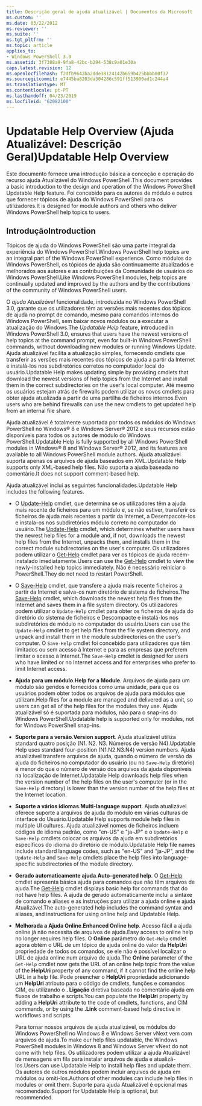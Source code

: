 ```yaml
---
title: Descrição geral de ajuda atualizável | Documentos da Microsoft
ms.custom: ''
ms.date: 03/22/2012
ms.reviewer: ''
ms.suite: ''
ms.tgt_pltfrm: ''
ms.topic: article
applies_to:
- Windows PowerShell 3.0
ms.assetid: 3f7388a9-9fa8-42bc-b294-538c9a01e30a
caps.latest.revision: 12
ms.openlocfilehash: f2dfb9642ba2dde38124142b659b425bbbb00f37
ms.sourcegitcommit: e7445ba8203da304286c591ff513900ad1c244a4
ms.translationtype: MT
ms.contentlocale: pt-PT
ms.lasthandoff: 04/23/2019
ms.locfileid: "62082100"
---
```

# <a name="updatable-help-overview"></a><span data-ttu-id="d1aee-102">Updatable Help Overview (Ajuda Atualizável: Descrição Geral)</span><span class="sxs-lookup"><span data-stu-id="d1aee-102">Updatable Help Overview</span></span>

<span data-ttu-id="d1aee-103">Este documento fornece uma introdução básica a conceção e operação do recurso ajuda Atualizável do Windows PowerShell.</span><span class="sxs-lookup"><span data-stu-id="d1aee-103">This document provides a basic introduction to the design and operation of the Windows PowerShell Updatable Help feature.</span></span> <span data-ttu-id="d1aee-104">Foi concebido para os autores de módulo e outros que fornecer tópicos de ajuda do Windows PowerShell para os utilizadores.</span><span class="sxs-lookup"><span data-stu-id="d1aee-104">It is designed for module authors and others who deliver Windows PowerShell help topics to users.</span></span>

## <a name="introduction"></a><span data-ttu-id="d1aee-105">Introdução</span><span class="sxs-lookup"><span data-stu-id="d1aee-105">Introduction</span></span>

<span data-ttu-id="d1aee-106">Tópicos de ajuda do Windows PowerShell são uma parte integral da experiência do Windows PowerShell.</span><span class="sxs-lookup"><span data-stu-id="d1aee-106">Windows PowerShell help topics are an integral part of the Windows PowerShell experience.</span></span> <span data-ttu-id="d1aee-107">Como módulos do Windows PowerShell, os tópicos de ajuda são continuamente atualizados e melhorados aos autores e as contribuições da Comunidade de usuários do Windows PowerShell.</span><span class="sxs-lookup"><span data-stu-id="d1aee-107">Like Windows PowerShell modules, help topics are continually updated and improved by the authors and by the contributions of the community of Windows PowerShell users.</span></span>

<span data-ttu-id="d1aee-108">O *ajuda Atualizável* funcionalidade, introduzida no Windows PowerShell 3.0, garante que os utilizadores têm as versões mais recentes dos tópicos de ajuda no prompt de comando, mesmo para comandos internos do Windows PowerShell, sem baixar novos módulos ou a executar a atualização do Windows.</span><span class="sxs-lookup"><span data-stu-id="d1aee-108">The *Updatable Help* feature, introduced in Windows PowerShell 3.0, ensures that users have the newest versions of help topics at the command prompt, even for built-in Windows PowerShell commands, without downloading new modules or running Windows Update.</span></span> <span data-ttu-id="d1aee-109">Ajuda atualizável facilita a atualização simples, fornecendo cmdlets que transferir as versões mais recentes dos tópicos de ajuda a partir da Internet e instalá-los nos subdiretórios corretos no computador local do usuário.</span><span class="sxs-lookup"><span data-stu-id="d1aee-109">Updatable Help makes updating simple by providing cmdlets that download the newest versions of help topics from the Internet and install them in the correct subdirectories on the user's local computer.</span></span> <span data-ttu-id="d1aee-110">Até mesmo os usuários estejam atrás de firewalls podem utilizar os novos cmdlets para obter ajuda atualizada a partir de uma partilha de ficheiros internos.</span><span class="sxs-lookup"><span data-stu-id="d1aee-110">Even users who are behind firewalls can use the new cmdlets to get updated help from an internal file share.</span></span>

<span data-ttu-id="d1aee-111">Ajuda atualizável é totalmente suportada por todos os módulos do Windows PowerShell no Windows® 8 e Windows Server® 2012 e seus recursos estão disponíveis para todos os autores de módulo do Windows PowerShell.</span><span class="sxs-lookup"><span data-stu-id="d1aee-111">Updatable Help is fully supported by all Windows PowerShell modules in Windows® 8 and Windows Server® 2012, and its features are available to all Windows PowerShell module authors.</span></span> <span data-ttu-id="d1aee-112">Ajuda atualizável suporta apenas os arquivos de ajuda baseados em XML.</span><span class="sxs-lookup"><span data-stu-id="d1aee-112">Updatable Help supports only XML-based help files.</span></span> <span data-ttu-id="d1aee-113">Não suporta a ajuda baseada no comentário.</span><span class="sxs-lookup"><span data-stu-id="d1aee-113">It does not support comment-based help.</span></span>

<span data-ttu-id="d1aee-114">Ajuda atualizável inclui as seguintes funcionalidades.</span><span class="sxs-lookup"><span data-stu-id="d1aee-114">Updatable Help includes the following features.</span></span>

- <span data-ttu-id="d1aee-115">O [Update-Help](/powershell/module/Microsoft.PowerShell.Core/Update-Help) cmdlet, que determina se os utilizadores têm a ajuda mais recente de ficheiros para um módulo e, se não estiver, transferir os ficheiros de ajuda mais recentes a partir da Internet, a Desempacote-los e instala-os nos subdiretórios módulo correto no computador do usuário.</span><span class="sxs-lookup"><span data-stu-id="d1aee-115">The [Update-Help](/powershell/module/Microsoft.PowerShell.Core/Update-Help) cmdlet, which determines whether users have the newest help files for a module and, if not, downloads the newest help files from the Internet, unpacks them, and installs them in the correct module subdirectories on the user's computer.</span></span>
  <span data-ttu-id="d1aee-116">Os utilizadores podem utilizar o [Get-Help](/powershell/module/Microsoft.PowerShell.Core/Get-Help) cmdlet para ver os tópicos de ajuda recém-instalado imediatamente.</span><span class="sxs-lookup"><span data-stu-id="d1aee-116">Users can use the [Get-Help](/powershell/module/Microsoft.PowerShell.Core/Get-Help) cmdlet to view the newly-installed help topics immediately.</span></span>
  <span data-ttu-id="d1aee-117">Não é necessário reiniciar o PowerShell.</span><span class="sxs-lookup"><span data-stu-id="d1aee-117">They do not need to restart PowerShell.</span></span>

- <span data-ttu-id="d1aee-118">O [Save-Help](/powershell/module/Microsoft.PowerShell.Core/Save-Help) cmdlet, que transfere a ajuda mais recente ficheiros a partir da Internet e salva-os num diretório de sistema de ficheiros.</span><span class="sxs-lookup"><span data-stu-id="d1aee-118">The [Save-Help](/powershell/module/Microsoft.PowerShell.Core/Save-Help) cmdlet, which downloads the newest help files from the Internet and saves them in a file system directory.</span></span> <span data-ttu-id="d1aee-119">Os utilizadores podem utilizar o `Update-Help` cmdlet para obter os ficheiros de ajuda do diretório do sistema de ficheiros e Descompacte e instalá-los nos subdiretórios de módulo no computador do usuário.</span><span class="sxs-lookup"><span data-stu-id="d1aee-119">Users can use the `Update-Help` cmdlet to get help files from the file system directory, and unpack and install them in the module subdirectories on the user's computer.</span></span> <span data-ttu-id="d1aee-120">O `Save-Help` cmdlet foi concebido para utilizadores que têm limitados ou sem acesso à Internet e para as empresas que preferem limitar o acesso à Internet.</span><span class="sxs-lookup"><span data-stu-id="d1aee-120">The `Save-Help` cmdlet is designed for users who have limited or no Internet access and for enterprises who prefer to limit Internet access.</span></span>

- <span data-ttu-id="d1aee-121">**Ajuda para um módulo**.</span><span class="sxs-lookup"><span data-stu-id="d1aee-121">**Help for a Module**.</span></span> <span data-ttu-id="d1aee-122">Arquivos de ajuda para um módulo são geridos e fornecidos como uma unidade, para que os usuários podem obter todos os arquivos de ajuda para módulos que utilizam.</span><span class="sxs-lookup"><span data-stu-id="d1aee-122">Help files for a module are managed and delivered as a unit, so users can get all of the help files for the modules they use.</span></span> <span data-ttu-id="d1aee-123">Ajuda atualizável só é suportada para módulos, não para o snap-ins do Windows PowerShell.</span><span class="sxs-lookup"><span data-stu-id="d1aee-123">Updatable help is supported only for modules, not for Windows PowerShell snap-ins.</span></span>

- <span data-ttu-id="d1aee-124">**Suporte para a versão**.</span><span class="sxs-lookup"><span data-stu-id="d1aee-124">**Version support**.</span></span> <span data-ttu-id="d1aee-125">Ajuda atualizável utiliza standard quatro posição (N1. N2. N3. Números de versão N4).</span><span class="sxs-lookup"><span data-stu-id="d1aee-125">Updatable Help uses standard four-position (N1.N2.N3.N4) version numbers.</span></span> <span data-ttu-id="d1aee-126">Ajuda atualizável transfere arquivos de ajuda, quando o número de versão da ajuda do ficheiros no computador do usuário (ou no `Save-Help` diretório) é menor do que o número de versão dos arquivos da ajuda disponíveis na localização de Internet.</span><span class="sxs-lookup"><span data-stu-id="d1aee-126">Updatable Help downloads help files when the version number of the help files on the user's computer (or in the `Save-Help` directory) is lower than the version number of the  help files at the Internet location.</span></span>

- <span data-ttu-id="d1aee-127">**Suporte a vários idiomas**.</span><span class="sxs-lookup"><span data-stu-id="d1aee-127">**Multi-language support**.</span></span> <span data-ttu-id="d1aee-128">Ajuda atualizável oferece suporte a arquivos de ajuda do módulo em várias culturas de interface do Usuário.</span><span class="sxs-lookup"><span data-stu-id="d1aee-128">Updatable Help supports module help files in multiple UI cultures.</span></span> <span data-ttu-id="d1aee-129">Ajuda atualizável nomes de ficheiros incluem códigos de idioma padrão, como "en-US" e "ja-JP" e o `Update-Help` e `Save-Help` cmdlets colocar os arquivos da ajuda em subdiretórios específicos do idioma do diretório de módulo.</span><span class="sxs-lookup"><span data-stu-id="d1aee-129">Updatable Help file names include standard language codes, such as "en-US" and "ja-JP", and the `Update-Help` and `Save-Help` cmdlets place the help files into language-specific subdirectories of the module directory.</span></span>

- <span data-ttu-id="d1aee-130">**Gerado automaticamente ajuda**.</span><span class="sxs-lookup"><span data-stu-id="d1aee-130">**Auto-generated help**.</span></span> <span data-ttu-id="d1aee-131">O [Get-Help](/powershell/module/Microsoft.PowerShell.Core/Get-Help) cmdlet apresenta básica ajuda para comandos que não têm arquivos de ajuda.</span><span class="sxs-lookup"><span data-stu-id="d1aee-131">The [Get-Help](/powershell/module/Microsoft.PowerShell.Core/Get-Help) cmdlet displays basic help for commands that do not have help files.</span></span> <span data-ttu-id="d1aee-132">A ajuda de gerado automaticamente inclui a sintaxe de comando e aliases e as instruções para utilizar a ajuda online e ajuda Atualizável.</span><span class="sxs-lookup"><span data-stu-id="d1aee-132">The auto-generated help includes the command syntax and aliases, and instructions for using online help and Updatable Help.</span></span>

- <span data-ttu-id="d1aee-133">**Melhorada a Ajuda Online**.</span><span class="sxs-lookup"><span data-stu-id="d1aee-133">**Enhanced Online help**.</span></span> <span data-ttu-id="d1aee-134">Acesso fácil a ajuda online já não necessita de arquivos de ajuda.</span><span class="sxs-lookup"><span data-stu-id="d1aee-134">Easy access to online help no longer requires help files.</span></span> <span data-ttu-id="d1aee-135">O **Online** parâmetro do `Get-Help` cmdlet agora obtém o URL de um tópico de ajuda online do valor da **HelpUri** propriedade de todos os comandos, se ele não é possível localizar o URL de ajuda online num arquivo de ajuda.</span><span class="sxs-lookup"><span data-stu-id="d1aee-135">The **Online** parameter of the `Get-Help` cmdlet now gets the URL of an online help topic from the value of the **HelpUri** property of any command, if it cannot find the online help URL in a help file.</span></span> <span data-ttu-id="d1aee-136">Pode preencher o **HelpUri** propriedade adicionando um **HelpUri** atributo para o código de cmdlets, funções e comandos CIM, ou utilizando o **. Ligação** diretiva baseada no comentário ajuda em fluxos de trabalho e scripts.</span><span class="sxs-lookup"><span data-stu-id="d1aee-136">You can populate the **HelpUri** property by adding a **HelpUri** attribute to the code of cmdlets, functions, and CIM commands, or by using the **.Link** comment-based help directive in workflows and scripts.</span></span>

  <span data-ttu-id="d1aee-137">Para tornar nossos arquivos de ajuda atualizável, os módulos do Windows PowerShell no Windows 8 e Windows Server vNext vem com arquivos de ajuda.</span><span class="sxs-lookup"><span data-stu-id="d1aee-137">To make our help files updatable, the Windows PowerShell modules in Windows 8 and Windows Server vNext do not come with help files.</span></span> <span data-ttu-id="d1aee-138">Os utilizadores podem utilizar a ajuda Atualizável de mensagens em fila para instalar arquivos de ajuda e atualizá-los.</span><span class="sxs-lookup"><span data-stu-id="d1aee-138">Users can use Updatable Help to install help files and update them.</span></span> <span data-ttu-id="d1aee-139">Os autores de outros módulos podem incluir arquivos de ajuda em módulos ou omiti-los.</span><span class="sxs-lookup"><span data-stu-id="d1aee-139">Authors of other modules can include help files in modules or omit them.</span></span> <span data-ttu-id="d1aee-140">Suporte para ajuda Atualizável é opcional mas recomendado.</span><span class="sxs-lookup"><span data-stu-id="d1aee-140">Support for Updatable Help is optional, but recommended.</span></span>
